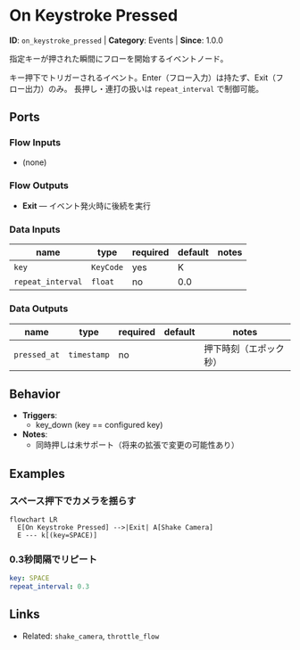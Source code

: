# On Keystroke Pressed
**ID**: `on_keystroke_pressed`  |  **Category**: Events  |  **Since**: 1.0.0

指定キーが押された瞬間にフローを開始するイベントノード。

キー押下でトリガーされるイベント。Enter（フロー入力）は持たず、Exit（フロー出力）のみ。 長押し・連打の扱いは `repeat_interval` で制御可能。


## Ports

### Flow Inputs
- (none)

### Flow Outputs
- **Exit** — イベント発火時に後続を実行

### Data Inputs
| name | type | required | default | notes |
|------|------|----------|---------|-------|
| `key` | `KeyCode` | yes | K |  |
| `repeat_interval` | `float` | no | 0.0 |  |

### Data Outputs
| name | type | required | default | notes |
|------|------|----------|---------|-------|
| `pressed_at` | `timestamp` | no |  | 押下時刻（エポック秒） |

## Behavior
- **Triggers**:
  - key_down (key == configured key)
- **Notes**:
  - 同時押しは未サポート（将来の拡張で変更の可能性あり）

## Examples
### スペース押下でカメラを揺らす
```mermaid
flowchart LR
  E[On Keystroke Pressed] -->|Exit| A[Shake Camera]
  E --- k[(key=SPACE)]

```
### 0.3秒間隔でリピート
```yaml
key: SPACE
repeat_interval: 0.3

```

## Links
- Related: `shake_camera`, `throttle_flow`
